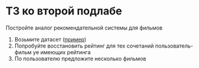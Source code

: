 # ТЗ ко второй подлабе

Постройте аналог рекомендательной системы для фильмов

1. Возьмите датасет ([пример](https://www.kaggle.com/datasets/rounakbanik/the-movies-dataset?select=ratings_small.csv))
2. Попробуйте восстановить рейтинг для тех сочетаний пользователь-фильм yе имеющих рейтинга
3. По пользователю предложите несколько фильмов
